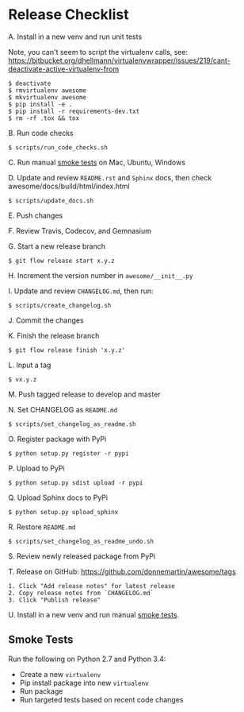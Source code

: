 Release Checklist
=================

A. Install in a new venv and run unit tests

Note, you can't seem to script the virtualenv calls, see:
https://bitbucket.org/dhellmann/virtualenvwrapper/issues/219/cant-deactivate-active-virtualenv-from

    $ deactivate
    $ rmvirtualenv awesome
    $ mkvirtualenv awesome
    $ pip install -e .
    $ pip install -r requirements-dev.txt
    $ rm -rf .tox && tox

B. Run code checks

    $ scripts/run_code_checks.sh

C. Run manual [smoke tests](#smoke-tests) on Mac, Ubuntu, Windows

D. Update and review `README.rst` and `Sphinx` docs, then check awesome/docs/build/html/index.html

    $ scripts/update_docs.sh

E. Push changes

F. Review Travis, Codecov, and Gemnasium

G. Start a new release branch

    $ git flow release start x.y.z

H. Increment the version number in `awesome/__init__.py`

I. Update and review `CHANGELOG.md`, then run:

    $ scripts/create_changelog.sh

J. Commit the changes

K. Finish the release branch

    $ git flow release finish 'x.y.z'

L. Input a tag

    $ vx.y.z

M. Push tagged release to develop and master

N. Set CHANGELOG as `README.md`

    $ scripts/set_changelog_as_readme.sh

O. Register package with PyPi

    $ python setup.py register -r pypi

P. Upload to PyPi

    $ python setup.py sdist upload -r pypi

Q. Upload Sphinx docs to PyPi

    $ python setup.py upload_sphinx

R. Restore `README.md`

    $ scripts/set_changelog_as_readme_undo.sh

S. Review newly released package from PyPi

T. Release on GitHub: https://github.com/donnemartin/awesome/tags

    1. Click "Add release notes" for latest release
    2. Copy release notes from `CHANGELOG.md`
    3. Click "Publish release"

U. Install in a new venv and run manual [smoke tests](#smoke-tests).

## Smoke Tests

Run the following on Python 2.7 and Python 3.4:

* Create a new `virtualenv`
* Pip install package into new `virtualenv`
* Run package
* Run targeted tests based on recent code changes
